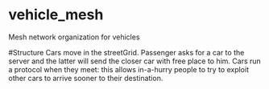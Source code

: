 # vehicle_mesh
Mesh network organization for vehicles

#Structure
Cars move in the streetGrid. Passenger asks for a car to the server and the latter will send the closer car with free
place to him. Cars run a protocol when they meet: this allows in-a-hurry people to try to exploit other cars to arrive
sooner to their destination.

